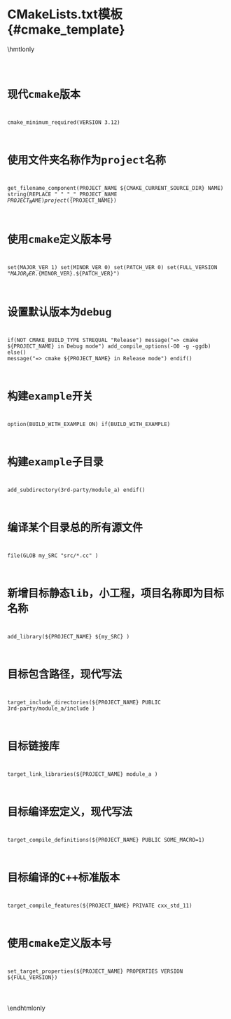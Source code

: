 CMakeLists.txt模板{#cmake_template}
==================================


\hmtlonly
<script src="highlight/highlight.pack.js"></script>
<link rel="stylesheet" href="highlight/styles/default.css">
<script>hljs.highlightAll();</script>
<pre><code class="CMake">

# 现代cmake版本
cmake_minimum_required(VERSION 3.12)

# 使用文件夹名称作为project名称
get_filename_component(PROJECT_NAME ${CMAKE_CURRENT_SOURCE_DIR} NAME)
string(REPLACE " " "_" PROJECT_NAME ${PROJECT_NAME})
project(${PROJECT_NAME})

# 使用cmake定义版本号
set(MAJOR_VER 1)
set(MINOR_VER 0)
set(PATCH_VER 0)
set(FULL_VERSION "${MAJOR_VER}.${MINOR_VER}.${PATCH_VER}")

# 设置默认版本为debug
if(NOT CMAKE_BUILD_TYPE STREQUAL "Release")
message("=> cmake ${PROJECT_NAME} in Debug mode")
add_compile_options(-O0 -g -ggdb)
else()
message("=> cmake ${PROJECT_NAME} in Release mode")
endif()

# 构建example开关
option(BUILD_WITH_EXAMPLE ON)
if(BUILD_WITH_EXAMPLE)
# 构建example子目录
add_subdirectory(3rd-party/module_a)
endif()

# 编译某个目录总的所有源文件
file(GLOB my_SRC
    "src/*.cc"
)

# 新增目标静态lib，小工程，项目名称即为目标名称
add_library(${PROJECT_NAME}
    ${my_SRC}
)

# 目标包含路径，现代写法
target_include_directories(${PROJECT_NAME} PUBLIC
    3rd-party/module_a/include
)

# 目标链接库
target_link_libraries(${PROJECT_NAME}
    module_a
)

# 目标编译宏定义，现代写法
target_compile_definitions(${PROJECT_NAME} PUBLIC SOME_MACRO=1)

# 目标编译的C++标准版本
target_compile_features(${PROJECT_NAME} PRIVATE cxx_std_11)

# 使用cmake定义版本号
set_target_properties(${PROJECT_NAME} PROPERTIES
    VERSION ${FULL_VERSION})

</code></pre>
\endhtmlonly